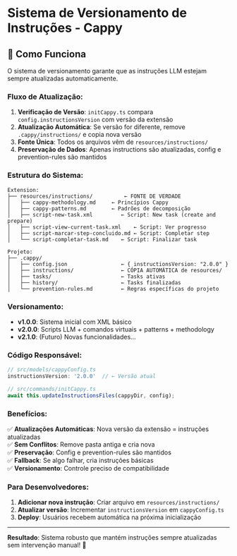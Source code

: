 # Sistema de Versionamento de Instruções - Cappy

## 🎯 **Como Funciona**

O sistema de versionamento garante que as instruções LLM estejam sempre atualizadas automaticamente.

### **Fluxo de Atualização:**

1. **Verificação de Versão**: `initCappy.ts` compara `config.instructionsVersion` com versão da extensão
2. **Atualização Automática**: Se versão for diferente, remove `.cappy/instructions/` e copia nova versão
3. **Fonte Única**: Todos os arquivos vêm de `resources/instructions/`
4. **Preservação de Dados**: Apenas instructions são atualizadas, config e prevention-rules são mantidos

### **Estrutura do Sistema:**

```
Extension:
├── resources/instructions/          ← FONTE DE VERDADE
│   ├── cappy-methodology.md     ← Princípios Cappy
│   ├── cappy-patterns.md        ← Padrões de decomposição  
│   ├── script-new-task.xml         ← Script: New task (create and prepare)
│   ├── script-view-current-task.xml    ← Script: Ver progresso
│   ├── script-marcar-step-concluido.md ← Script: Completar step
│   └── script-completar-task.md    ← Script: Finalizar task

Projeto:
├── .cappy/
│   ├── config.json                 ← { instructionsVersion: "2.0.0" }
│   ├── instructions/               ← CÓPIA AUTOMÁTICA de resources/
│   ├── tasks/                      ← Tasks ativas
│   ├── history/                    ← Tasks finalizadas
│   └── prevention-rules.md         ← Regras específicas do projeto
```

### **Versionamento:**

- **v1.0.0**: Sistema inicial com XML básico
- **v2.0.0**: Scripts LLM + comandos virtuais + patterns + methodology  
- **v2.1.0**: (Futuro) Novas funcionalidades...

### **Código Responsável:**

```typescript
// src/models/cappyConfig.ts
instructionsVersion: '2.0.0'  // ← Versão atual

// src/commands/initCappy.ts
await this.updateInstructionsFiles(cappyDir, config);
```

### **Benefícios:**

✅ **Atualizações Automáticas**: Nova versão da extensão = instruções atualizadas  
✅ **Sem Conflitos**: Remove pasta antiga e cria nova  
✅ **Preservação**: Config e prevention-rules são mantidos  
✅ **Fallback**: Se algo falhar, cria instruções básicas  
✅ **Versionamento**: Controle preciso de compatibilidade  

### **Para Desenvolvedores:**

1. **Adicionar nova instrução**: Criar arquivo em `resources/instructions/`
2. **Atualizar versão**: Incrementar `instructionsVersion` em `cappyConfig.ts`
3. **Deploy**: Usuários recebem automática na próxima inicialização

---

**Resultado**: Sistema robusto que mantém instruções sempre atualizadas sem intervenção manual! 🚀
